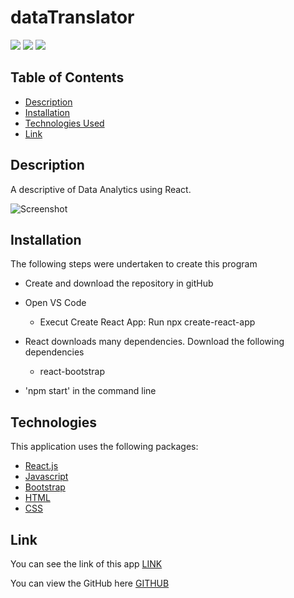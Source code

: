 # dataTranslator

[![](https://img.shields.io/badge/-%25-yellow)]()
[![](https://img.shields.io/badge/-%25-blue)]()
[![](https://img.shields.io/badge/-%25-red)]()

## Table of Contents

- [Description](#description)
- [Installation](#installation)
- [Technologies Used](#technologies)
- [Link](#link)

## Description

A descriptive of Data Analytics using React.

![Screenshot]()

## Installation

The following steps were undertaken to create this program

- Create and download the repository in gitHub
- Open VS Code

  - Execut Create React App: Run npx create-react-app <appname>

- React downloads many dependencies. Download the following dependencies

  - react-bootstrap

- 'npm start' in the command line

## Technologies

This application uses the following packages:

- [React.js](https://reactjs.org/)
- [Javascript](https://www.javascript.com/)
- [Bootstrap](https://getbootstrap.com/)
- [HTML](https://developer.mozilla.org/en-US/docs/Web/HTML)
- [CSS](https://developer.mozilla.org/en-US/docs/Web/CSS)

## Link

You can see the link of this app [LINK]()

You can view the GitHub here [GITHUB](https://github.com/10-kp/dataTranslator)
